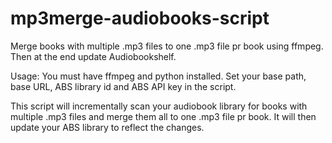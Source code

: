 # mp3merge-audiobooks-script
Merge books with multiple .mp3 files to one .mp3 file pr book using ffmpeg. Then at the end update Audiobookshelf.

Usage: You must have ffmpeg and python installed. Set your base path, base URL, ABS library id and ABS API key in the script.

This script will incrementally scan your audiobook library for books with multiple .mp3 files and merge them all to one .mp3 file pr book. It will then update your ABS library to reflect the changes. 
